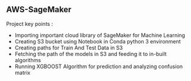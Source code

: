 ## AWS-SageMaker

Project key points :

- Importing important cloud library of SageMaker for Machine Learning
- Creating S3 bucket using Notebook in Conda python 3 environment
- Creating paths for Train And Test Data in S3
- Fetching the path of the models in S3 and feeding it to in-built algorithms
- Running XGBOOST Algorithm for prediction and analyzing confusion matrix
